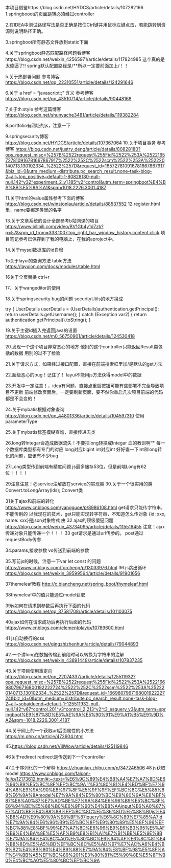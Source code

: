 本项目借鉴https://blog.csdn.net/HYDCS/article/details/107282166
1.springbooot的页面跳转必须经过controller

2.在IDEA中测试路径写法是否正确是按住Ctrl键并用鼠标左键点击，若能跳转到资源则说明路径正确。

3.springboot所有静态文件放到static下面

4.关于springboot静态匹配路径问题看博客https://blog.csdn.net/weixin_42565971/article/details/117824985
这个真的是太傻逼了!!
spring默认配置路径是/**所以一定要前面加上/！！

5.关于热部署问题
参考博客 https://blog.csdn.net/qq_22310551/article/details/124291646

6.关于 a href = “javascript:;” 含义
参考博客 https://blog.csdn.net/qq_43510714/article/details/90448168

7.关于th:style
参考这篇博客
https://blog.csdn.net/shunyache3481/article/details/119382284

8.portfolio有网址的js，注意一下

9.springsecurity博客
https://blog.csdn.net/HYDCS/article/details/107367064
10.关于项目事务 参考博客
https://blog.csdn.net/justry_deng/article/details/80828180?ops_request_misc=%257B%2522request%255Fid%2522%253A%2522165727810916781667867917%2522%252C%2522scm%2522%253A%252220140713.130102334..%2522%257D&request_id=165727810916781667867917&biz_id=0&utm_medium=distribute.pc_search_result.none-task-blog-2~all~top_positive~default-1-80828180-null-null.142^v32^experiment_2_v1,185^v2^control&utm_term=springboot%E4%BA%8B%E5%8A%A1&spm=1018.2226.3001.4187

11.关于html的value属性参考下面的博客
https://blog.csdn.net/winstonlau/article/details/88537552
12.register.html里，name要绑定类里的名字

13.关于文章系统的设计全部参考b站网课的项目
https://www.bilibili.com/video/BV1Gb4y1d7zb?p=57&spm_id_from=333.1007.top_right_bar_window_history.content.click
项目笔记参考已保存到了我的电脑上，在我的aproject中。

14.关于mysql数据库的id自增

15关于layui的查询方法
table方法
https://layuion.com/docs/modules/table.html

16关于全页替换
ctrl+r

17、关于wangeditor的使用

18.关于springsecurity bug的问题
securityUtils的地方换成

try {
UserDetails userDetails = (UserDetails)authentication.getPrincipal();
return userDetails.getUsername();
} catch (Exception var2) {
return authentication.getPrincipal().toString();
}

19.关于主键id插入完返回java的设置
https://blog.csdn.net/m0_56750901/article/details/124530418

20.发现一个这个项目非常恶心的地方
他妈的这个controller只能返回Result类包括的数据
用别的过不了检验

21.关于请求方式，如果经过接口配置，直接在前端搜索框里加/是默认的get方法

22.超级恶心的bug！记住了！
layui不能用js方法获得model中的数据

23.开发中一定注意！，idea有问题，直接点重启按钮可能有些部署不完全导致项目不更新
前端修改页面后，一定要刷新页面，要不然你重启几次项目前端的代码都是不会变的！

24.关于mybatis根据对象查询
https://blog.csdn.net/qq_44801336/article/details/104597310
使用parameterType

25.关于mybatis<if>标签模糊查询，直接传进去类

26.long转Integar会造成数据流失！不要把long转换成Integar
血的教训啊艹
每一个数据库类型都有专门的对应
long对应bigint
int对应int
好好查一下int和long转化的问题，应该有不少bug

27.Long类型传到前端有精度问题
js最多储存53位，但是前端Long有62位！！！！

29注意注意！@service注解放在service的实现类
30.关于一个很实用的类
Convert.toLongArray(ids);
Convert类

31关于ajax和前端的转化
https://www.cnblogs.com/yangguoe/p/8986108.html
get请求只能传字符串，不能传别的
以我现在的技术，get只能实现转字符串，不知道怎么传对象
{id: xxx, name: xxx}是json对象格式
由
32 ajax的顶级傻逼问题
https://blog.csdn.net/weixin_43734095/article/details/115516455
注意！ajax传递对象只能传递一个！！！
33 get请求是通过url传参的。
post通过requestBody传参

34.params,接收参数
vo传送到前端的参数

35.写前js的时候，注意一下var let const 的问题
https://www.cnblogs.com/forcheng/p/13033976.html
36.js跳出循环
https://blog.csdn.net/weixin_39599564/article/details/91901656

37themeleaf教程
http://c.biancheng.net/spring_boot/thymeleaf.html

38thymeleaf中的值只能通过model获取

39js如何在请求到参数后再执行下面的代码
https://blog.csdn.net/qq_37581708/article/details/101103075

40ajax如何在请求成功后再执行后面的代码
https://www.cnblogs.com/elementplay/p/10789600.html

41 js自动换行的css
https://blog.csdn.net/qingzhizhenhun/article/details/79044893

42.一个讲long在数据传输到前段时可以转换为字符串的注解
https://blog.csdn.net/weixin_43891448/article/details/107837235

43.关于项目使用重定向
https://blog.csdn.net/qq_22074337/article/details/125511932?ops_request_misc=%257B%2522request%255Fid%2522%253A%2522166980796716800192222724%2522%252C%2522scm%2522%253A%252220140713.130102334..%2522%257D&request_id=166980796716800192222724&biz_id=0&utm_medium=distribute.pc_search_result.none-task-blog-2~all~sobaiduend~default-1-125511932-null-null.142^v67^control,201^v3^control_2,213^v2^t3_esquery_v3&utm_term=springboot%E9%87%8D%E5%AE%9A%E5%90%91%E9%A1%B5%E9%9D%A2&spm=1018.2226.3001.4187

44.关于网上的一个获取url后面属性的小方法
https://m.php.cn/article/473604.html

45.https://blog.csdn.net/VillWow/article/details/125119846

46关于redirect
redirect是传送到下一个controller

47关于序列化的一个解释
https://zhuanlan.zhihu.com/p/347246506
48 js获取model
https://www.cnblogs.com/falcon-fei/p/12173612.html#:~:text=%E6%9C%89%E4%B8%A4%E7%A7%8D%E6%96%B9%E5%BC%8F%EF%BC%9A,1%E3%80%81%E4%BD%BF%E7%94%A8%E9%9A%90%E8%97%8F%E5%9F%9F%EF%BC%8C%E5%85%88%E6%8A%8Amodel%E7%9A%84%E5%80%BC%E9%80%9A%E8%BF%87%E6%A0%87%E7%AD%BE%E7%9A%84%E6%96%B9%E5%BC%8F%E6%94%BE%E5%88%B0%E6%9F%90%E4%B8%AAinput%E6%A0%87%E7%AD%BE%E4%B8%8B%EF%BC%8C%E5%86%8D%E5%88%B0js%E4%B8%AD%E9%80%9A%E8%BF%87jquery%E6%8C%89%E7%85%A7id%E7%9A%84%E6%96%B9%E5%BC%8F%E9%80%89%E5%8F%96%EF%BC%88%E8%BF%99%E7%A7%8D%E6%96%B9%E6%B3%95%E5%AF%B9%E4%BA%8E%E5%AF%B9%E8%B1%A1%E7%B1%BB%E5%9E%8B%E7%9A%84%E4%BC%A0%E5%80%BC%E6%94%AF%E6%8C%81%E4%B8%8D%E5%A5%BD%EF%BC%8C%E5%AD%97%E7%AC%A6%E4%B8%B2%E4%BB%80%E4%B9%88%E7%9A%84%E8%BF%98%E5%8F%AF%E4%BB%A5%EF%BC%89%201%E3%80%81%E5%90%8E%E5%8F%B0%E4%BC%A0%E5%80%BC%EF%BC%9A
